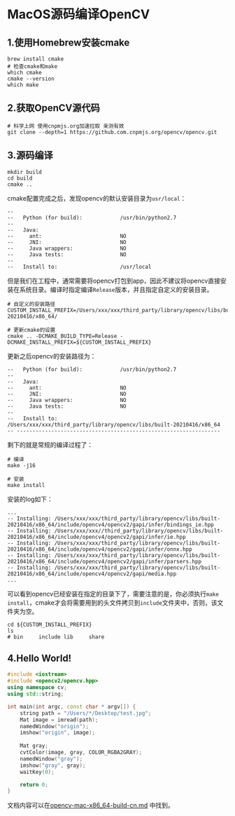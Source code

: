 # MacOS源码编译OpenCV
## 1.使用Homebrew安装cmake
```shell
brew install cmake
# 检查cmake和make
which cmake
cmake --version
which make
```
## 2.获取OpenCV源代码
```shell
# 科学上网 使用cnpmjs.org加速拉取 亲测有效
git clone --depth=1 https://github.com.cnpmjs.org/opencv/opencv.git
```

## 3.源码编译
```shell
mkdir build
cd build
cmake ..
```
cmake配置完成之后，发现opencv的默认安装目录为`usr/local`：
```shell
--
--   Python (for build):            /usr/bin/python2.7
--
--   Java:
--     ant:                         NO
--     JNI:                         NO
--     Java wrappers:               NO
--     Java tests:                  NO
--
--   Install to:                    /usr/local
```
但是我们在工程中，通常需要将opencv打包到app，因此不建议将opencv直接安装在系统目录。编译时指定编译`Release`版本，并且指定自定义的安装目录。
```shell
# 自定义的安装路径
CUSTOM_INSTALL_PREFIX=/Users/xxx/xxx/third_party/library/opencv/libs/built-20210416/x86_64/

# 更新cmake的设置
cmake .. -DCMAKE_BUILD_TYPE=Release -DCMAKE_INSTALL_PREFIX=${CUSTOM_INSTALL_PREFIX}
```
更新之后opencv的安装路径为：
```shell
--   Python (for build):            /usr/bin/python2.7
--
--   Java:
--     ant:                         NO
--     JNI:                         NO
--     Java wrappers:               NO
--     Java tests:                  NO
--
--   Install to:                    /Users/xxx/xxx/third_party/library/opencv/libs/built-20210416/x86_64
-- -----------------------------------------------------------------
```
剩下的就是常规的编译过程了：
```shell
# 编译
make -j16

# 安装
make install
```
安装的log如下：
```shell
...
-- Installing: /Users/xxx/xxx/third_party/library/opencv/libs/built-20210416/x86_64/include/opencv4/opencv2/gapi/infer/bindings_ie.hpp
-- Installing: /Users/xxx/xxx//third_party/library/opencv/libs/built-20210416/x86_64/include/opencv4/opencv2/gapi/infer/ie.hpp
-- Installing: /Users/xxx/xxx/third_party/library/opencv/libs/built-20210416/x86_64/include/opencv4/opencv2/gapi/infer/onnx.hpp
-- Installing: /Users/xxx/xxx/third_party/library/opencv/libs/built-20210416/x86_64/include/opencv4/opencv2/gapi/infer/parsers.hpp
-- Installing: /Users/xxx/xxx/third_party/library/opencv/libs/built-20210416/x86_64/include/opencv4/opencv2/gapi/media.hpp
...
```
可以看到opencv已经安装在指定的目录下了，需要注意的是，你必须执行`make install`，cmake才会将需要用到的头文件拷贝到`include`文件夹中，否则，该文件夹为空。
```shell
cd ${CUSTOM_INSTALL_PREFIX}
ls
# bin     include lib     share
```

## 4.Hello World!
```c++
#include <iostream>
#include <opencv2/opencv.hpp>
using namespace cv;
using std::string;

int main(int argc, const char * argv[]) {
    string path = "/Users/*/Desktop/test.jpg";
    Mat image = imread(path);
    namedWindow("origin");
    imshow("origin", image);
    
    Mat gray;
    cvtColor(image, gray, COLOR_RGBA2GRAY);
    namedWindow("gray");
    imshow("gray", gray);
    waitKey(0);

    return 0;
}
```  
文档内容可以在[opencv-mac-x86_64-build-cn.md](https://github.com/DefTruth/litehub/blob/main/docs/opencv-mac-x86_64-build-cn.md) 中找到。